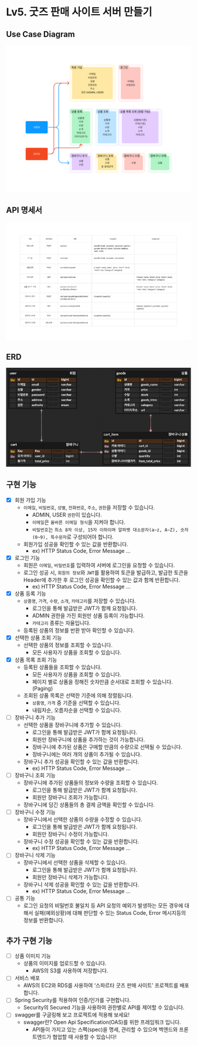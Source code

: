# Lv5. 굿즈 판매 사이트 서버 만들기
## Use Case Diagram
![UCD image](./src/main/resources/static/images/lv5UCD.png)
## API 명세서
![API image](./src/main/resources/static/images/lv5API.png)
## ERD
![ERD image](./src/main/resources/static/images/lv5ERD.png)
## 구현 기능
- [x]  회원 가입 기능
   - `이메일`, `비밀번호`, `성별`, `전화번호`, `주소`, `권한`을 저장할 수 있습니다.
      - ADMIN, USER `권한`이 있습니다.
      - `이메일`은  `올바른 이메일 형식`을 지켜야 합니다.
      - `비밀번호`는  `최소 8자 이상, 15자 이하이며 알파벳 대소문자(a~z, A~Z), 숫자(0~9), 특수문자`로 구성되어야 합니다.
   - 회원가입 성공을 확인할 수 있는 값을 반환합니다.
      - ex) HTTP Status Code, Error Message …
- [x]  로그인 기능
   - 회원은 `이메일`, `비밀번호`를 입력하여 서버에 로그인을 요청할 수 있습니다.
   - 로그인 성공 시, `회원의 정보`와 `JWT`를 활용하여 토큰을 발급하고,
     발급한 토큰을 Header에 추가한 후 로그인 성공을 확인할 수 있는 값과 함께 반환합니다.
      - ex) HTTP Status Code, Error Message …
- [x]  상품 등록 기능
   - `상품명`, `가격`, `수량`, `소개`, `카테고리`를 저장할 수 있습니다.
      - 로그인을 통해 발급받은 JWT가 함께 요청됩니다.
      - ADMIN 권한을 가진 회원만 상품 등록이 가능합니다.
      - `카테고리` 종류는 자율입니다.
   - 등록된 상품의 정보를 반환 받아 확인할 수 있습니다.
- [x]  선택한 상품 조회 기능
   - 선택한 상품의 정보를 조회할 수 있습니다.
      - 모든 사용자가 상품을 조회할 수 있습니다.
- [x]  상품 목록 조회 기능
   - 등록된 상품들을 조회할 수 있습니다.
      - 모든 사용자가 상품을 조회할 수 있습니다.
      - 페이지 별로 상품을 정해진 숫자만큼 순서대로 조회할 수 있습니다. (Paging)
   - 조회된 상품 목록은 선택한 기준에 의해 정렬됩니다.
      - `상품명`, `가격` 중 기준을 선택할 수 있습니다.
      - 내림차순, 오름차순을 선택할 수 있습니다.
- [ ]  장바구니 추가 기능
   - 선택한 상품을 장바구니에 추가할 수 있습니다.
      - 로그인을 통해 발급받은 JWT가 함께 요청됩니다.
      - 회원만 장바구니에 상품을 추가하는 것이 가능합니다.
      - 장바구니에 추가된 상품은 구매할 만큼의 수량으로 선택될 수 있습니다.
      - 장바구니에는 여러 개의 상품이 추가될 수 있습니다.
   - 장바구니 추가 성공을 확인할 수 있는 값을 반환합니다.
      - ex) HTTP Status Code, Error Message …
- [ ]  장바구니 조회 기능
   - 장바구니에 추가된 상품들의 정보와 수량을 조회할 수 있습니다.
      - 로그인을 통해 발급받은 JWT가 함께 요청됩니다.
      - 회원만 장바구니 조회가 가능합니다.
   - 장바구니에 담긴 상품들의 총 결제 금액을 확인할 수 있습니다.
- [ ]  장바구니 수정 기능
   - 장바구니에서 선택한 상품의 수량을 수정할 수 있습니다.
      - 로그인을 통해 발급받은 JWT가 함께 요청됩니다.
      - 회원만 장바구니 수정이 가능합니다.
   - 장바구니 수정 성공을 확인할 수 있는 값을 반환합니다.
      - ex) HTTP Status Code, Error Message …
- [ ]  장바구니 삭제 기능
   - 장바구니에서 선택한 상품을 삭제할 수 있습니다.
      - 로그인을 통해 발급받은 JWT가 함께 요청됩니다.
      - 회원만 장바구니 삭제가 가능합니다.
   - 장바구니 삭제 성공을 확인할 수 있는 값을 반환합니다.
      - ex) HTTP Status Code, Error Message …
- [ ]  공통 기능
   - 로그인 요청의 비밀번호 불일치 등 API 요청의 예외가 발생하는 모든 경우에 대해서 실패(예외상황)에 대해 판단할 수 있는 Status Code, Error 메시지등의 정보를 반환합니다.
## 추가 구현 기능
- [ ]  상품 이미지 기능
   - 상품의 이미지를 업로드할 수 있습니다.
      - AWS의 S3를 사용하여 저장합니다.
- [ ]  서비스 배포
   - AWS의 EC2와 RDS를 사용하여 ‘스파르타 굿즈 판매 사이트’ 프로젝트를 배포합니다.
- [ ]  Spring Security를 적용하여 인증/인가를 구현합니다.
   - Security의 Secured 기능을 사용하여 권한별로 API를 제어할 수 있습니다.
- [ ]  swagger를 구글링해 보고 프로젝트에 적용해 보세요!
   - swagger란? Open Api Specification(OAS)를 위한 프레임워크 입니다.
      - API들이 가지고 있는 스펙(spec)을 명세, 관리할 수 있으며 백엔드와 프론트엔드가 협업할 때 사용할 수 있습니다!